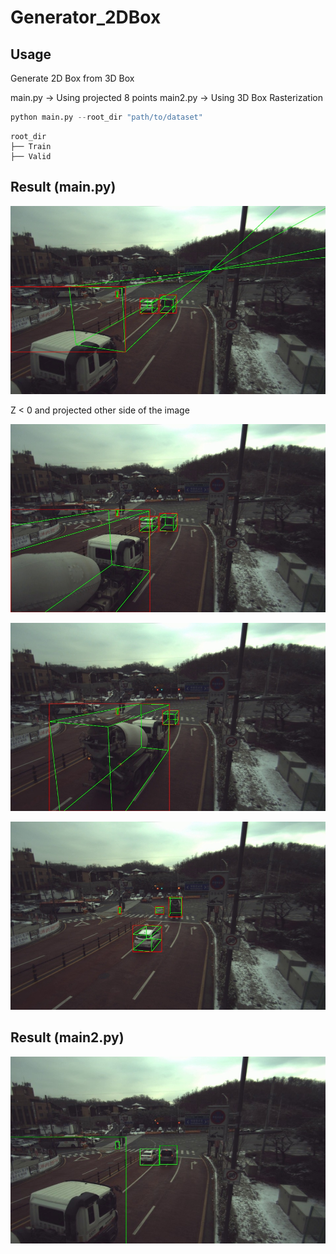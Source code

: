 # Generator_2DBox

## Usage

Generate 2D Box from 3D Box

main.py -> Using projected 8 points
main2.py -> Using 3D Box Rasterization

```python
python main.py --root_dir "path/to/dataset"
```

```
root_dir
├── Train
├── Valid
```

## Result (main.py)

![image1](image1.jpg)

Z < 0 and projected other side of the image

![image2](image2.jpg)

![image4](image4.jpg)

![image5](image5.jpg)

## Result (main2.py)

![image1](image1_main2.jpg)